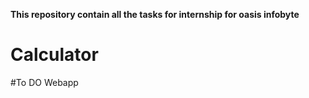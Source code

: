 **This repository contain all the tasks for internship for oasis infobyte**


# Calculator
#To DO Webapp
